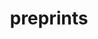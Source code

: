 ---
layout: page
title: preprints
# description: A growing collection of your cool projects.
nav: true
nav_order: 1
---